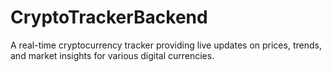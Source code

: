 # CryptoTrackerBackend
 A real-time cryptocurrency tracker providing live updates on prices, trends, and market insights for various digital currencies.
